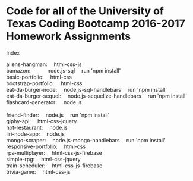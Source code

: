 # Code for all of the University of Texas Coding Bootcamp 2016-2017 Homework Assignments
Index

aliens-hangman:&emsp;         html-css-js<br />
bamazon:&emsp;&emsp;&emsp;                    node.js-sql&emsp;                    run 'npm install'<br />
basic-portfolio:&emsp;        html-css<br />
bootstrap-portfolio:&emsp;    html-css<br />
eat-da-burger-node:&emsp;     node.js-sql-handlebars&emsp;         run 'npm install'<br />
eat-da-burger-sequel:&emsp;   node.js-sequelize-handlebars&emsp;   run 'npm install'<br />
flashcard-generator:&emsp;    node.js<br />                    
friend-finder:&emsp;          node.js&emsp;                        run 'npm install'<br />
giphy-api:&emsp;              html-css-jquery<br />
hot-restaurant:&emsp;         node.js<br />
liri-node-app:&emsp;          node.js<br />
mongo-scraper:&emsp;          node.js-mongo-handlebars&emsp;       run 'npm install'<br />
responsive-portfolio:&emsp;   html-css<br />
rps-multiplayer:&emsp;        html-css-js-firebase<br />
simple-rpg:&emsp;             html-css-jquery<br />
train-scheduler:&emsp;        html-css-js-firebase<br />
trivia-game:&emsp;            html-css-js<br />
